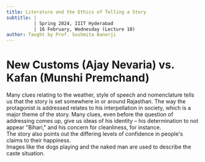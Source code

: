 ```yaml
---
title: Literature and the Ethics of Telling a Story
subtitle: |
          | Spring 2024, IIIT Hyderabad
          | 16 February, Wednesday (Lecture 10)
author: Taught by Prof. Sushmita Banerji
---
```


# New Customs (Ajay Nevaria) vs. Kafan (Munshi Premchand)
Many clues relating to the weather, style of speech and nomenclature tells us that the story is set somewhere in or around Rajasthan. The way the protagonist is addressed relates to his interpellation in society, which is a major theme of the story. Many clues, even before the question of addressing comes up, give us ideas of his identity – his determination to not appear "Bihari," and his concern for cleanliness, for instance.  
The story also points out the differing levels of confidence in people's claims to their happiness.  
Images like the dogs playing and the naked man are used to describe the caste situation.